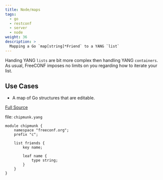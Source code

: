 ```yaml
---
title: Node/maps
tags:
  - go
  - restconf
  - server
  - node
weight: 36  
description: >
  Mapping a Go `map[string]*Friend` to a YANG `list`
---
```


Handing YANG `lists` are bit more complex then handling YANG `containers`.  As usual, FreeCONF imposes no limits on you regarding how to iterate your list.

## Use Cases
* A map of Go structures that are editable.

[Full Source](https://github.com/freeconf/examples/node-list-map)

file: `chipmunk.yang`
```
module chipmunk {
	namespace "freeconf.org";
	prefix "c";

	list friends {
		key name;
		
		leaf name {
			type string;
		}
	}
}
```

```go
